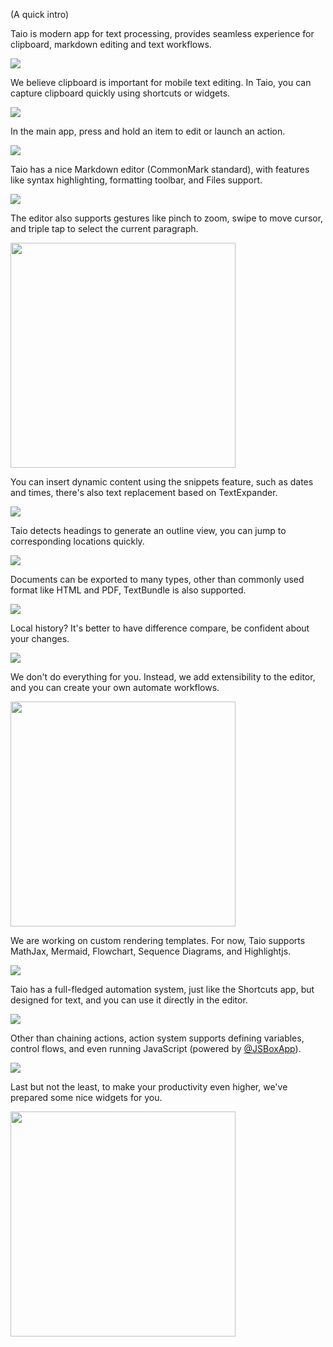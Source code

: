 (A quick intro)

Taio is modern app for text processing, provides seamless experience for clipboard, markdown editing and text workflows.

<img src="../intro/IMG_1.png" />

We believe clipboard is important for mobile text editing. In Taio, you can capture clipboard quickly using shortcuts or widgets.

<img src="../intro/IMG_2.png" />

In the main app, press and hold an item to edit or launch an action.

<img src="../intro/IMG_3.png" />

Taio has a nice Markdown editor (CommonMark standard), with features like syntax highlighting, formatting toolbar, and Files support.

<img src="../intro/IMG_4.png" />

The editor also supports gestures like pinch to zoom, swipe to move cursor, and triple tap to select the current paragraph.

<img src="../quick-start/assets/IMG_6.png" width="360" />

You can insert dynamic content using the snippets feature, such as dates and times, there's also text replacement based on TextExpander.

<img src="../intro/IMG_5.png" />

Taio detects headings to generate an outline view, you can jump to corresponding locations quickly.

<img src="../intro/IMG_6.png" />

Documents can be exported to many types, other than commonly used format like HTML and PDF, TextBundle is also supported.

<img src="../intro/IMG_7.png" />

Local history? It's better to have difference compare, be confident about your changes.

<img src="../intro/IMG_8.png" />

We don't do everything for you. Instead, we add extensibility to the editor, and you can create your own automate workflows.

<img src="../quick-start/assets/IMG_11.png" width="360" />

We are working on custom rendering templates. For now, Taio supports MathJax, Mermaid, Flowchart, Sequence Diagrams, and Highlightjs.

<img src="../intro/IMG_9.png" />

Taio has a full-fledged automation system, just like the Shortcuts app, but designed for text, and you can use it directly in the editor.

<img src="../intro/IMG_10.png" />

Other than chaining actions, action system supports defining variables, control flows, and even running JavaScript (powered by [@JSBoxApp](https://twitter.com/JSBoxApp)).

<img src="../intro/IMG_11.png" />

Last but not the least, to make your productivity even higher, we've prepared some nice widgets for you.

<img src="../quick-start/assets/IMG_17.png" width="360" />